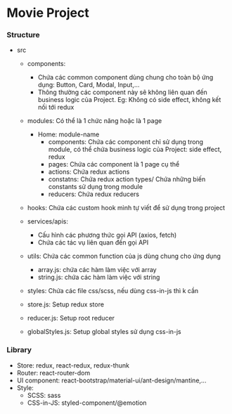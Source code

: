 # Movie Project

### Structure
- src
  - components:
    - Chứa các common component dùng chung cho toàn bộ ứng dụng: Button, Card, Modal, Input,...
    - Thông thường các component này sẽ không liên quan đến business logic của Project. Eg: Không có side effect, không kết nối tới redux

  - modules: Có thể là 1 chức năng hoặc là 1 page
    - Home: module-name
      - components: Chứa các component chỉ sử dụng trong module, có thể chứa business logic của Project: side effect, redux
      - pages: Chứa các component là 1 page cụ thể
      - actions: Chứa redux actions
      - constatns: Chứa redux action types/ Chứa những biến constants sử dụng trong module
      - reducers: Chứa redux reducers

  - hooks: Chứa các custom hook mình tự viết để sử dụng trong project

  - services/apis:
    - Cấu hình các phương thức gọi API (axios, fetch)
    - Chứa các tác vụ liên quan đến gọi API

  - utils: Chứa các common function của js dùng chung cho ứng dụng
    - array.js: chứa các hàm làm việc với array
    - string.js: chứa các hàm làm việc với string

  - styles: Chứa các file css/scss, nếu dùng css-in-js thì k cần

  - store.js: Setup redux store
  - reducer.js: Setup root reducer
  - globalStyles.js: Setup global styles sử dụng css-in-js


### Library
- Store: redux, react-redux, redux-thunk
- Router: react-router-dom
- UI component: react-bootstrap/material-ui/ant-design/mantine,...
- Style:
  - SCSS: sass
  - CSS-in-JS: styled-component/@emotion










